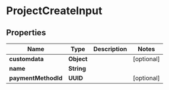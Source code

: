 

# ProjectCreateInput


## Properties

| Name | Type | Description | Notes |
|------------ | ------------- | ------------- | -------------|
|**customdata** | **Object** |  |  [optional] |
|**name** | **String** |  |  |
|**paymentMethodId** | **UUID** |  |  [optional] |



